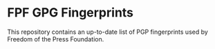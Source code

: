 # FPF GPG Fingerprints

This repository contains an up-to-date list of PGP fingerprints used by Freedom of the Press Foundation.
